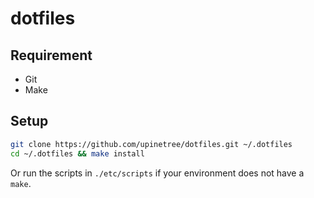 # dotfiles

## Requirement

* Git
* Make

## Setup

```bash
git clone https://github.com/upinetree/dotfiles.git ~/.dotfiles
cd ~/.dotfiles && make install
```

Or run the scripts in `./etc/scripts` if your environment does not have a `make`.
